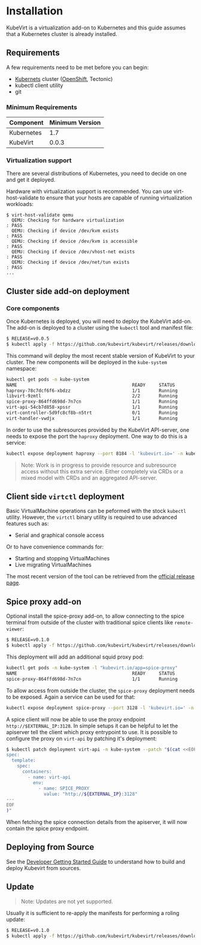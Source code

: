 # Installation

KubeVirt is a virtualization add-on to Kubernetes and this guide assumes that a
Kubernetes cluster is already installed.

## Requirements

A few requirements need to be met before you can begin:

* [Kubernets](https://kubernetes.io) cluster \([OpenShift](https://github.com/openshift/origin), Tectonic\)
* kubectl client utility
* git

### Minimum Requirements

| Component | Minimum Version |
| --- | --- |
| Kubernetes | 1.7 |
| KubeVirt | 0.0.3 |

### Virtualization support

There are several distributions of Kubernetes, you need to decide on one and
get it deployed.

Hardware with virtualization support is recommended. You can use
virt-host-validate to ensure that your hosts are capable of running
virtualization workloads:

```
$ virt-host-validate qemu
  QEMU: Checking for hardware virtualization                                 : PASS
  QEMU: Checking if device /dev/kvm exists                                   : PASS
  QEMU: Checking if device /dev/kvm is accessible                            : PASS
  QEMU: Checking if device /dev/vhost-net exists                             : PASS
  QEMU: Checking if device /dev/net/tun exists                               : PASS
...
```

## Cluster side add-on deployment

### Core components

Once Kubernetes is deployed, you will need to deploy the KubeVirt add-on. The
add-on is deployed to a cluster using the `kubectl` tool and manifest file:

```bash
$ RELEASE=v0.0.5
$ kubectl apply -f https://github.com/kubevirt/kubevirt/releases/download/${RELEASE}/kubevirt.yaml
```

This command will deploy the most recent stable version of KubeVirt to your
cluster. The new components will be deployed in the `kube-system` namespace:

```bash
kubectl get pods -n kube-system
NAME                                           READY     STATUS        RESTARTS   AGE
haproxy-78c7dcf6f6-xbdzz                       1/1       Running       0          28m
libvirt-9zmtl                                  2/2       Running       0          28m
spice-proxy-864ffd698d-7n7cn                   1/1       Running       0          28m
virt-api-54cb7d858-xpssr                       1/1       Running       0          28m
virt-controller-5d9fc8cf8b-n5trt               0/1       Running       0          27m
virt-handler-vwdjx                             1/1       Running       0          28m
```

In order to use the subresources provided by the KubeVirt API-server, one needs
to expose the port the `haproxy` deployment. One way to do this is a service:

```bash
kubectl expose deployment haproxy --port 8184 -l 'kubevirt.io=' -n kube-system --external-ip $EXTERNAL_IP
```

> Note: Work is in progress to provide resource and subresource access without this
> extra service. Either completely via CRDs or a mixed model with CRDs and an
> aggregated API-server.

## Client side `virtctl` deployment

Basic VirtualMachine operations can be peformed with the stock `kubectl`
utility. However, the `virtctl` binary utility is required to use advanced
features such as:

* Serial and graphical console access

Or to have convenience commands for:

* Starting and stopping VirtualMachines
* Live migrating VirtualMachines

The most recent version of the tool can be retrieved from the [official release
page](https://github.com/kubevirt/kubevirt/releases).

## Spice proxy add-on

Optional install the spice-proxy add-on, to allow connecting to the spice
terminal from outside of the cluster with traditional spice clients like
`remote-viewer`:

```bash
$ RELEASE=v0.1.0
$ kubectl apply -f https://github.com/kubevirt/kubevirt/releases/download/${RELEASE}/spice-proxy.yaml
```

This deployment will add an additional squid proxy pod:

```bash
kubectl get pods -n kube-system -l "kubevirt.io/app=spice-proxy"
NAME                                           READY     STATUS        RESTARTS   AGE
spice-proxy-864ffd698d-7n7cn                   1/1       Running       0          28m
```

To allow access from outside the cluster, the `spice-proxy` deployment needs to
be exposed. Again a service can be used for that:

```bash
kubectl expose deployment spice-proxy --port 3128 -l 'kubevirt.io=' -n kube-system --external-ip $EXTERNAL_IP
```

A spice client will now be able to use the proxy endpoint
`http://$EXTERNAL_IP:3128`. In simple setups it can be helpful to let the
apiserver tell the client which proxy entrypoint to use. It is possible to
configure the proxy on `virt-api` by patching it's deployment:

```bash
$ kubectl patch deployment virt-api -n kube-system --patch "$(cat <<EOF
spec:
  template:
    spec:
      containers:
        - name: virt-api
          env:
            - name: SPICE_PROXY
              value: "http://${EXTERNAL_IP}:3128"
---
EOF
)"
```

When fetching the spice connection details from the apiserver, it will now
contain the spice proxy endpoint.

## Deploying from Source

See the [Developer Getting Started
Guide](https://github.com/kubevirt/kubevirt/blob/master/docs/getting-started.md)
to understand how to build and deploy Kubevirt from sources.

## Update

> Note: Updates are not yet supported.

Usually it is sufficient to re-apply the manifests for performing a roling
update:

```bash
$ RELEASE=v0.1.0
$ kubectl apply -f https://github.com/kubevirt/kubevirt/releases/download/${RELEASE}/kubevirt.yaml
```
